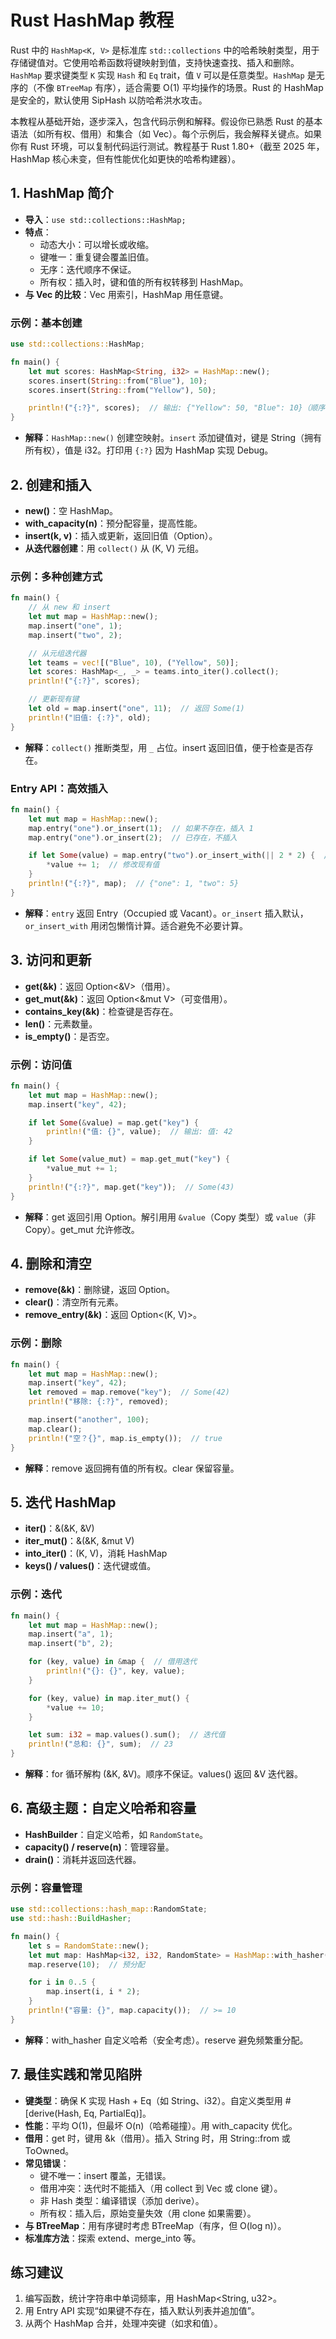 # Rust HashMap 教程

Rust 中的 `HashMap<K, V>` 是标准库 `std::collections` 中的哈希映射类型，用于存储键值对。它使用哈希函数将键映射到值，支持快速查找、插入和删除。`HashMap` 要求键类型 `K` 实现 `Hash` 和 `Eq` trait，值 `V` 可以是任意类型。`HashMap` 是无序的（不像 `BTreeMap` 有序），适合需要 O(1) 平均操作的场景。Rust 的 HashMap 是安全的，默认使用 SipHash 以防哈希洪水攻击。

本教程从基础开始，逐步深入，包含代码示例和解释。假设你已熟悉 Rust 的基本语法（如所有权、借用）和集合（如 Vec）。每个示例后，我会解释关键点。如果你有 Rust 环境，可以复制代码运行测试。教程基于 Rust 1.80+（截至 2025 年，HashMap 核心未变，但有性能优化如更快的哈希构建器）。

## 1. HashMap 简介

- **导入**：`use std::collections::HashMap;`
- **特点**：
    - 动态大小：可以增长或收缩。
    - 键唯一：重复键会覆盖旧值。
    - 无序：迭代顺序不保证。
    - 所有权：插入时，键和值的所有权转移到 HashMap。
- **与 Vec 的比较**：Vec 用索引，HashMap 用任意键。

### 示例：基本创建
```rust
use std::collections::HashMap;

fn main() {
    let mut scores: HashMap<String, i32> = HashMap::new();
    scores.insert(String::from("Blue"), 10);
    scores.insert(String::from("Yellow"), 50);

    println!("{:?}", scores);  // 输出: {"Yellow": 50, "Blue": 10}（顺序可能不同）
}
```

- **解释**：`HashMap::new()` 创建空映射。`insert` 添加键值对，键是 String（拥有所有权），值是 i32。打印用 `{:?}` 因为 HashMap 实现 Debug。

## 2. 创建和插入

- **new()**：空 HashMap。
- **with_capacity(n)**：预分配容量，提高性能。
- **insert(k, v)**：插入或更新，返回旧值（Option<V>）。
- **从迭代器创建**：用 `collect()` 从 (K, V) 元组。

### 示例：多种创建方式
```rust
fn main() {
    // 从 new 和 insert
    let mut map = HashMap::new();
    map.insert("one", 1);
    map.insert("two", 2);

    // 从元组迭代器
    let teams = vec![("Blue", 10), ("Yellow", 50)];
    let scores: HashMap<_, _> = teams.into_iter().collect();
    println!("{:?}", scores);

    // 更新现有键
    let old = map.insert("one", 11);  // 返回 Some(1)
    println!("旧值: {:?}", old);
}
```

- **解释**：`collect()` 推断类型，用 `_` 占位。insert 返回旧值，便于检查是否存在。

### Entry API：高效插入
```rust
fn main() {
    let mut map = HashMap::new();
    map.entry("one").or_insert(1);  // 如果不存在，插入 1
    map.entry("one").or_insert(2);  // 已存在，不插入

    if let Some(value) = map.entry("two").or_insert_with(|| 2 * 2) {  // 懒惰插入
        *value += 1;  // 修改现有值
    }
    println!("{:?}", map);  // {"one": 1, "two": 5}
}
```

- **解释**：`entry` 返回 Entry（Occupied 或 Vacant）。`or_insert` 插入默认，`or_insert_with` 用闭包懒惰计算。适合避免不必要计算。

## 3. 访问和更新

- **get(&k)**：返回 Option<&V>（借用）。
- **get_mut(&k)**：返回 Option<&mut V>（可变借用）。
- **contains_key(&k)**：检查键是否存在。
- **len()**：元素数量。
- **is_empty()**：是否空。

### 示例：访问值
```rust
fn main() {
    let mut map = HashMap::new();
    map.insert("key", 42);

    if let Some(&value) = map.get("key") {
        println!("值: {}", value);  // 输出: 值: 42
    }

    if let Some(value_mut) = map.get_mut("key") {
        *value_mut += 1;
    }
    println!("{:?}", map.get("key"));  // Some(43)
}
```

- **解释**：get 返回引用 Option。解引用用 `&value`（Copy 类型）或 `value`（非 Copy）。get_mut 允许修改。

## 4. 删除和清空

- **remove(&k)**：删除键，返回 Option<V>。
- **clear()**：清空所有元素。
- **remove_entry(&k)**：返回 Option<(K, V)>。

### 示例：删除
```rust
fn main() {
    let mut map = HashMap::new();
    map.insert("key", 42);
    let removed = map.remove("key");  // Some(42)
    println!("移除: {:?}", removed);

    map.insert("another", 100);
    map.clear();
    println!("空？{}", map.is_empty());  // true
}
```

- **解释**：remove 返回拥有值的所有权。clear 保留容量。

## 5. 迭代 HashMap

- **iter()**：&(&K, &V)
- **iter_mut()**：&(&K, &mut V)
- **into_iter()**：(K, V)，消耗 HashMap
- **keys() / values()**：迭代键或值。

### 示例：迭代
```rust
fn main() {
    let mut map = HashMap::new();
    map.insert("a", 1);
    map.insert("b", 2);

    for (key, value) in &map {  // 借用迭代
        println!("{}: {}", key, value);
    }

    for (key, value) in map.iter_mut() {
        *value += 10;
    }

    let sum: i32 = map.values().sum();  // 迭代值
    println!("总和: {}", sum);  // 23
}
```

- **解释**：for 循环解构 (&K, &V)。顺序不保证。values() 返回 &V 迭代器。

## 6. 高级主题：自定义哈希和容量

- **HashBuilder**：自定义哈希，如 `RandomState`。
- **capacity() / reserve(n)**：管理容量。
- **drain()**：消耗并返回迭代器。

### 示例：容量管理
```rust
use std::collections::hash_map::RandomState;
use std::hash::BuildHasher;

fn main() {
    let s = RandomState::new();
    let mut map: HashMap<i32, i32, RandomState> = HashMap::with_hasher(s);
    map.reserve(10);  // 预分配

    for i in 0..5 {
        map.insert(i, i * 2);
    }
    println!("容量: {}", map.capacity());  // >= 10
}
```

- **解释**：with_hasher 自定义哈希（安全考虑）。reserve 避免频繁重分配。

## 7. 最佳实践和常见陷阱

- **键类型**：确保 K 实现 Hash + Eq（如 String、i32）。自定义类型用 #[derive(Hash, Eq, PartialEq)]。
- **性能**：平均 O(1)，但最坏 O(n)（哈希碰撞）。用 with_capacity 优化。
- **借用**：get 时，键用 &k（借用）。插入 String 时，用 String::from 或 ToOwned。
- **常见错误**：
    - 键不唯一：insert 覆盖，无错误。
    - 借用冲突：迭代时不能插入（用 collect 到 Vec 或 clone 键）。
    - 非 Hash 类型：编译错误（添加 derive）。
    - 所有权：插入后，原始变量失效（用 clone 如果需要）。
- **与 BTreeMap**：用有序键时考虑 BTreeMap（有序，但 O(log n)）。
- **标准库方法**：探索 extend、merge_into 等。

## 练习建议
1. 编写函数，统计字符串中单词频率，用 HashMap<String, u32>。
2. 用 Entry API 实现“如果键不存在，插入默认列表并追加值”。
3. 从两个 HashMap 合并，处理冲突键（如求和值）。
